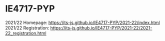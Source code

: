 # IE4717-PYP

2021/22 Homepage: https://its-js.github.io/IE4717-PYP/2021-22/index.html
2021/22 Registration: https://its-js.github.io/IE4717-PYP/2021-22/2021-22_registration.html
